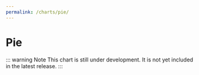 ```yaml
---
permalink: /charts/pie/
---
```


# Pie <Badge type="warning" vertical="top" text="Under Development" />

::: warning Note
This chart is still under development. It is not yet included in the latest release.
:::
